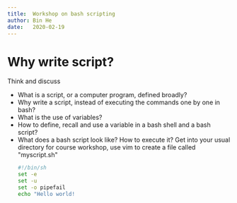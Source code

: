 ```yaml
---
title:  Workshop on bash scripting
author: Bin He
date:   2020-02-19
---
```


# Why write script?
Think and discuss
- What is a script, or a computer program, defined broadly?
- Why write a script, instead of executing the commands one by one in bash?
- What is the use of variables?
- How to define, recall and use a variable in a bash shell and a bash script?
- What does a bash script look like? How to execute it?
    Get into your usual directory for course workshop, use vim to create a file called "myscript.sh"
    ```bash
    #!/bin/sh
    set -e
    set -u
    set -o pipefail
    echo "Hello world!
    ```

# 
